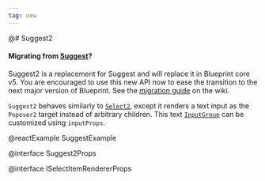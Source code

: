 ```yaml
---
tag: new
---
```


@# Suggest2

<div class="@ns-callout @ns-intent-primary @ns-icon-info-sign">
    <h4 class="@ns-heading">

Migrating from [Suggest](#select/suggest)?

</h4>

Suggest2 is a replacement for Suggest and will replace it in Blueprint core v5.
You are encouraged to use this new API now to ease the transition to the next major version of Blueprint.
See the [migration guide](https://github.com/palantir/blueprint/wiki/Select2,-Suggest2,-MultiSelect2-migration)
on the wiki.

</div>

`Suggest2` behaves similarly to [`Select2`](#select/select2), except it
renders a text input as the `Popover2` target instead of arbitrary children. This
text [`InputGroup`](#core/components/text-inputs.input-group) can be customized
using `inputProps`.

@reactExample SuggestExample

@interface Suggest2Props

@interface ISelectItemRendererProps
